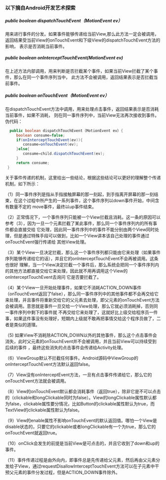### 以下摘自Android开发艺术探索
##### public boolean dispatchTouchEvent（MotionEvent ev）
用来进行事件的分发。如果事件能够传递给当前View,那么此方法一定会被调用，返回结果受当前View的onTouchEvent和下级View的dispatchTouchEvent方法的影响，
表示是否消耗当前事件。
##### public boolean onInterceptTouchEvent(MotionEvent ev)
在上述方法内部调用，用来判断是否拦截某个事件，如果当前View拦截了某个事件，那么在同一个事件序列当中，
此方法不会被调用，返回结果表示是否拦截当前事件。
##### public boolean onTouchEvent（MotionEvent ev）
在dispatchTouchEvent方法中调用，用来处理点击事件，返回结果表示是否消耗当前事件，如果不消耗，
则在同一事件序列中，当前View无法再次接收到事件。
<br>伪代码：
```java
  public boolean dispatchTouchEvent（MotionEvent ev）{
     boolean consume=false;
     if(onInterceptTouchEvent(ev)){
        consume=onTouchEvent(ev);
     }else{
        consume=child.dispatchTouchEvent(ev);
     }
     return consume;
 }
 ```
 关于事件传递的机制，这里给出一些结论，根据这些结论可以更好的理解整个传递机制，如下所示：<p>
 （1）同一事件序列是指从手指接触屏幕的那一刻起，到手指离开屏幕的那一刻结束，在这个过程中所产生的一系列事件，这个事件序列以down事件开始，中间含有数量不定的
 move事件，最终以up事件结束。<p>
 （2）正常情况下，一个事件序列只能被一个View拦截且消耗。这一条的原因可以参考（3），因为一旦一个元素拦截了某此事件，那么同一个事件序列内的所有事件都会直接交给
 它处理，因此同一事件序列中的事件不能分别由两个View同时处理，但是通过特殊手段可以做到，比如一个View讲本该自己处理的事件通过onTouchEvent强行传递给
 其他View处理。<p>
 （3）某个View一旦决定拦截，那么这一个事件序列都只能由它来处理（如果事件序列能够传递给它的话），并且它的onInterceptTouchEvent不会再被调用。这条也很好
 理解，当一个View决定拦截一个事件后，那么系统会把同一个事件序列内的其他方法都直接交给它来处理，因此就不用再调用这个View的onInterceptTouchEvent去询问
 它是否要拦截了。<p>
 （4）某个View一旦开始处理事件，如果它不消耗ACTION_DOWN事件（onTouchEvent返回了false），那么同一事件序列中的其他事件都不会再交给它来处理，并且事件将重新交给它的父元素去处理，即父元素的onTouchEvent方法会被调用。意思就是事件一旦交给一个View处理，那么它就必须消耗掉，否则同一事件序列中剩下的事件就
 不再交给它来处理了，这就好比上级交给程序员一件事，如果这件事没有处理好，短期内上级就不敢再把事情交给这个程序员做了，二者是类似的道理。<p>
 （5) 如果View不消耗除ACTION_DOWN以外的其他事件，那么这个点击事件会消失，此时父元素的onTouchEvent并不会被调用，并且当前View可以持续受到后续的事件
 ，最终这些消失的点击事件会传递给Activity处理。<p>
 （6）ViewGroup默认不拦截任何事件。Android源码中ViewGroup的onInterceptTouchEvent方法默认返回false。<p>
 （7）View没有onInterceptEvent方法，一旦有点击事件传递给它，那么它的onTouchEvent方法就会被调用。<p>
 （8）View的onTouchEvent默认都会消耗事件（返回true），除非它是不可以点击的（clickable和longClickable同时为false）。View的longClickable属性默认都为false，clickable属性要分情况，比如Button的clickable属性默认为true，而TextView的clickable属性默认为false。<p>
 （9）View的enable属性不影响onTouchEvent的默认返回值。哪怕一个View是disable状态的，只要它的clickable或者longClickable有一个为true，那么它的
 onTouchEvent就返回true。<p>
 （10）onClick会发生的前提是当前View是可点击的，并且它收到了down和up的事件。<p>
 （11）事件传递过程是由外向内，即事件总是先传递给父元素，然后再由父元素分发给子View，通过requestDisallowInterceptTouchEvent方法可以在子元素中干预父元素的事件分发过程，但是ACTION_DOWN事件除外。

